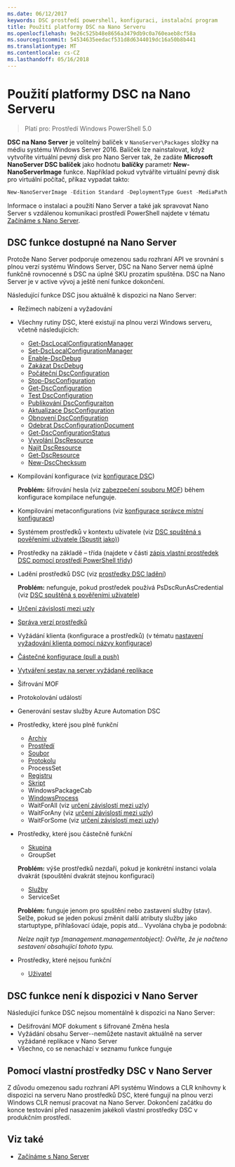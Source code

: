 ```yaml
---
ms.date: 06/12/2017
keywords: DSC prostředí powershell, konfiguraci, instalační program
title: Použití platformy DSC na Nano Serveru
ms.openlocfilehash: 9e26c525b48e8656a3479db9c0a760eaeb8cf58a
ms.sourcegitcommit: 54534635eedacf531d8d6344019dc16a50b8b441
ms.translationtype: MT
ms.contentlocale: cs-CZ
ms.lasthandoff: 05/16/2018
---
```

# <a name="using-dsc-on-nano-server"></a>Použití platformy DSC na Nano Serveru

> Platí pro: Prostředí Windows PowerShell 5.0

**DSC na Nano Server** je volitelný balíček v `NanoServer\Packages` složky na médiu systému Windows Server 2016. Balíček lze nainstalovat, když vytvoříte virtuální pevný disk pro Nano Server tak, že zadáte **Microsoft NanoServer DSC balíček** jako hodnotu **balíčky** parametr **New-NanoServerImage**  funkce. Například pokud vytváříte virtuální pevný disk pro virtuální počítač, příkaz vypadat takto:

```powershell
New-NanoServerImage -Edition Standard -DeploymentType Guest -MediaPath f:\ -BasePath .\Base -TargetPath .\Nano1\Nano.vhd -ComputerName Nano1 -Packages Microsoft-NanoServer-DSC-Package
```

Informace o instalaci a použití Nano Server a také jak spravovat Nano Server s vzdálenou komunikaci prostředí PowerShell najdete v tématu [Začínáme s Nano Server](https://technet.microsoft.com/library/mt126167.aspx).


## <a name="dsc-features-available-on-nano-server"></a>DSC funkce dostupné na Nano Server

 Protože Nano Server podporuje omezenou sadu rozhraní API ve srovnání s plnou verzí systému Windows Server, DSC na Nano Server nemá úplné funkčně rovnocenné s DSC na úplné SKU prozatím spuštěna. DSC na Nano Server je v active vývoj a ještě není funkce dokončení.

 Následující funkce DSC jsou aktuálně k dispozici na Nano Server:


* Režimech nabízení a vyžadování

* Všechny rutiny DSC, které existují na plnou verzi Windows serveru, včetně následujících:
  * [Get-DscLocalConfigurationManager](https://technet.microsoft.com/library/dn407378.aspx)
  * [Set-DscLocalConfigurationManager](https://technet.microsoft.com/library/dn521621.aspx)
  * [Enable-DscDebug](https://technet.microsoft.com/en-us/library/mt517870.aspx)
  * [Zakázat DscDebug](https://technet.microsoft.com/en-us/library/mt517872.aspx)
  * [Počáteční DscConfiguration](https://technet.microsoft.com/en-us/library/dn521623.aspx)
  * [Stop-DscConfiguration](https://technet.microsoft.com/en-us/library/mt143542.aspx)
  * [Get-DscConfiguration](https://technet.microsoft.com/en-us/library/dn407379.aspx)
  * [Test DscConfiguration](https://technet.microsoft.com/en-us/library/dn407382.aspx)
  * [Publikování DscConfiguraiton](https://technet.microsoft.com/en-us/library/mt517875.aspx)
  * [Aktualizace DscConfiguration](https://technet.microsoft.com/en-us/library/mt143541.aspx)
  * [Obnovení DscConfiguration](https://technet.microsoft.com/en-us/library/dn407383.aspx)
  * [Odebrat DscConfigurationDocument](https://technet.microsoft.com/en-us/library/mt143544.aspx)
  * [Get-DscConfigurationStatus](https://technet.microsoft.com/en-us/library/mt517868.aspx)
  * [Vyvolání DscResource](https://technet.microsoft.com/en-us/library/mt517869.aspx)
  * [Najít DscResource](https://technet.microsoft.com/en-us/library/mt517874.aspx)
  * [Get-DscResource](https://technet.microsoft.com/en-us/library/dn521625.aspx)
  * [New-DscChecksum](https://technet.microsoft.com/en-us/library/dn521622.aspx)

* Kompilování konfigurace (viz [konfigurace DSC](configurations.md))

  **Problém:** šifrování hesla (viz [zabezpečení souboru MOF](securemof.md)) během konfigurace kompilace nefunguje.

* Kompilování metaconfigurations (viz [konfigurace správce místní konfigurace](metaConfig.md))

* Systémem prostředků v kontextu uživatele (viz [DSC spuštěná s pověřeními uživatele (Spustit jako)](runAsUser.md))

* Prostředky na základě – třída (najdete v části [zápis vlastní prostředek DSC pomocí prostředí PowerShell třídy](authoringResourceClass.md))

* Ladění prostředků DSC (viz [prostředky DSC ladění](debugresource.md))

  **Problém:** nefunguje, pokud prostředek používá PsDscRunAsCredential (viz [DSC spuštěná s pověřeními uživatele](runAsUser.md))

* [Určení závislostí mezi uzly](crossNodeDependencies.md)

* [Správa verzí prostředků](sxsResource.md)

* Vyžádání klienta (konfigurace a prostředků) (v tématu [nastavení vyžadování klienta pomocí názvy konfigurace](pullClientConfigNames.md))

* [Částečné konfigurace (pull a push)](partialConfigs.md)

* [Vytváření sestav na server vyžádané replikace](reportServer.md)

* Šifrování MOF

* Protokolování událostí

* Generování sestav služby Azure Automation DSC

* Prostředky, které jsou plně funkční
  * [Archiv](archiveResource.md)
  * [Prostředí](environmentResource.md)
  * [Soubor](fileResource.md)
  * [Protokolu](logResource.md)
  * ProcessSet
  * [Registru](registryResource.md)
  * [Skript](scriptResource.md)
  * WindowsPackageCab
  * [WindowsProcess](windowsProcessResource.md)
  * WaitForAll (viz [určení závislostí mezi uzly](crossNodeDependencies.md))
  * WaitForAny (viz [určení závislostí mezi uzly](crossNodeDependencies.md))
  * WaitForSome (viz [určení závislostí mezi uzly](crossNodeDependencies.md))

* Prostředky, které jsou částečně funkční
  * [Skupina](groupResource.md)
  * GroupSet

  **Problém:** výše prostředků nezdaří, pokud je konkrétní instanci volala dvakrát (spouštění dvakrát stejnou konfiguraci)

  * [Služby](serviceResource.md)
  * ServiceSet

  **Problém:** funguje jenom pro spuštění nebo zastavení služby (stav). Selže, pokud se jeden pokusí změnit další atributy služby jako startuptype, přihlašovací údaje, popis atd... Vyvolána chyba je podobná:

  *Nelze najít typ [management.managementobject]: Ověřte, že je načteno sestavení obsahující tohoto typu.*

* Prostředky, které nejsou funkční
  * [Uživatel](userResource.md)


## <a name="dsc-features-not-available-on-nano-server"></a>DSC funkce není k dispozici v Nano Server

Následující funkce DSC nejsou momentálně k dispozici na Nano Server:

* Dešifrování MOF dokument s šifrované Změna hesla
* Vyžádání obsahu Server--nemůžete nastavit aktuálně na server vyžádané replikace v Nano Server
* Všechno, co se nenachází v seznamu funkce funguje

## <a name="using-custom-dsc-resources-on-nano-server"></a>Pomocí vlastní prostředky DSC v Nano Server

Z důvodu omezenou sadu rozhraní API systému Windows a CLR knihovny k dispozici na serveru Nano prostředků DSC, které fungují na plnou verzi Windows CLR nemusí pracovat na Nano Server.
Dokončení začátku do konce testování před nasazením jakékoli vlastní prostředky DSC v produkčním prostředí.

## <a name="see-also"></a>Viz také
- [Začínáme s Nano Server](https://technet.microsoft.com/library/mt126167.aspx)